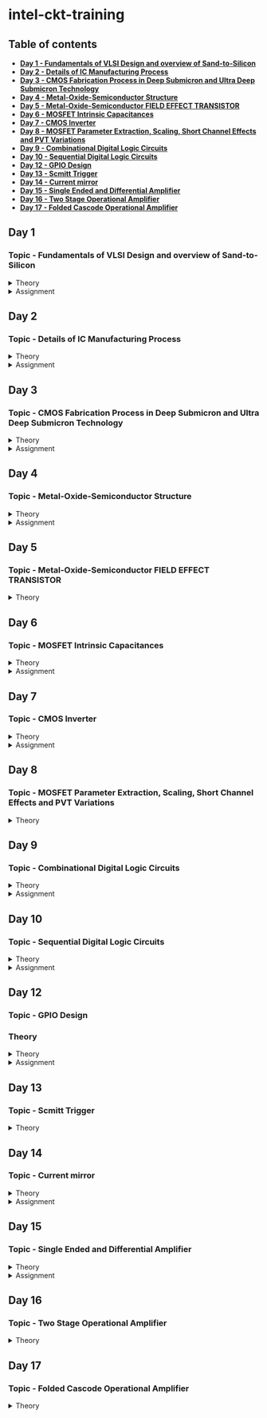 # intel-ckt-training

## Table of contents
+ **[Day 1 - Fundamentals of VLSI Design and overview of Sand-to-Silicon](https://github.com/ImranAbdHakim/intel-ckt-training#day-1)**
+ **[Day 2 - Details of IC Manufacturing Process](https://github.com/ImranAbdHakim/intel-ckt-training#day-2)**
+ **[Day 3 - CMOS Fabrication Process in Deep Submicron and Ultra Deep Submicron Technology](https://github.com/ImranAbdHakim/intel-ckt-training#day-3)**
+ **[Day 4 - Metal-Oxide-Semiconductor Structure](https://github.com/ImranAbdHakim/intel-ckt-training#day-4)**
+ **[Day 5 - Metal-Oxide-Semiconductor FIELD EFFECT TRANSISTOR](https://github.com/ImranAbdHakim/intel-ckt-training#day-5)**
+ **[Day 6 - MOSFET Intrinsic Capacitances](https://github.com/ImranAbdHakim/intel-ckt-training#day-6)**
+ **[Day 7 - CMOS Inverter](https://github.com/ImranAbdHakim/intel-ckt-training#day-7)**
+ **[Day 8 - MOSFET Parameter Extraction, Scaling, Short Channel Effects and PVT Variations](https://github.com/ImranAbdHakim/intel-ckt-training#day-8)**
+ **[Day 9 - Combinational Digital Logic Circuits](https://github.com/ImranAbdHakim/intel-ckt-training#day-9)**
+ **[Day 10 - Sequential Digital Logic Circuits](https://github.com/ImranAbdHakim/intel-ckt-training#day-10)**
+ **[Day 12 - GPIO Design](https://github.com/ImranAbdHakim/intel-ckt-training#day-12)**
+ **[Day 13 - Scmitt Trigger](https://github.com/ImranAbdHakim/intel-ckt-training#day-13)**
+ **[Day 14 - Current mirror](https://github.com/ImranAbdHakim/intel-ckt-training#day-14)**
+ **[Day 15 - Single Ended and Differential Amplifier](https://github.com/ImranAbdHakim/intel-ckt-training#day-15)**
+ **[Day 16 - Two Stage Operational Amplifier](https://github.com/ImranAbdHakim/intel-ckt-training#day-16)**
+ **[Day 17 - Folded Cascode Operational Amplifier](https://github.com/ImranAbdHakim/intel-ckt-training#day-17)**


## Day 1
### Topic - Fundamentals of VLSI Design and overview of Sand-to-Silicon
<Details>
 <summary>Theory</summary>
 
### Theory 
**Overview of VLSI Design**
* **Packaged Chip**  
  -Packaging of silicon die with plastic case to protect the die
  * Examples types of packaging:
    * System in a package (SIP)
    * Dual in-line package (DIP)
    * Quad-flat no-leads (QFN)
    * Ball grid array (BGA)
  
  * **Die** 
    * Size is generally 1mmx1mm or 1mmx2mm
    * Made from a wafer which every single wafer consists of many die
    * **Inside the die:**  
  ![image](https://user-images.githubusercontent.com/121994033/210920544-118c0d99-ec97-4fcf-a49a-5fb883793df9.png)
      * Digital  
        Consists of Gates, Muxes, Decoders, Counters, Resistors, FSMs etc which all are made by standard cells using semi custom VLSI design flow.
      * Analog and RF
        * Consists of Clock: VCO and PLL; Voltage Ref. and Reg.: Bandgap reference, LDO, DC-DC converter; Data: PRBS generator; Amplifiers and Filters;  
          Interfaces: ADC and DAC  
        * All are made using custom VLSI flow  
      * Memory and Memory Controller  
        Consists of Static Random Access Memory (SRAM) and SRAM controller
  
  **VLSI Design Methodology**
    * **FPGA Based Design**
      * Faster prototyping and cost-effective
      * A typical FPGA chip consists,
        * Input/output buffers
        * Array of configurable logic blocks (CLBs)
        * Programmable interconnect structures
      * The programming of interconnects is accomplished by programming of RAM
      * Signal routing between the CLBs and the I/O blocks made by configurable switching matrice
    * **ASIC Design**
      * **Standard cell based design**
        * most prevalent full-custom design styles and requires development of a full-custom mask set.
        * commonly used logic cells are developed, characterized, and stored in a standard-cell library.
        * constant height for all cells in a same technology
        * can have several version for different fan-out driving capability

      * **Full custom design**
        * done without any library by designers
        * layouts, orientation, placement of transistor done by designers
        * developement cost is high
        * all analog and RF designs are full custom design
  
  **VLSI Design Quality**  
    * **Testability**  
      Design of testable chip  
    * **Yield and Manufacturability**  
      Yield: No. of tested of chips/Total no. of Chips    
      Functional Yield: Checks at lower speed  
      Parametric Yield: Checks at required speed
    * **Reliability**  
      ESD, EOS, Electromigration, Oxide breakdown, Power and ground bouncing, On-chip noise and cross-talk.
    * **Technology Upgradability**  
      Design style must be flexible to technology update so that the design can be use back with minimal cost. 
      Use advanced CAD tools to automatically generate physical layout.
  
  **Package Technology**
    -Chip designers should work closely with package designers to consider various packaging constraints, parasitic, length of bonding wire, no. of bonding pads.  
    * **Classification of Package**  
    * Pin-through-hole (PTH): holes drilled in PCB, not cost effective but soldering process in not inexpensive.
    * Surface Mount Technology (SMT): Directly soldered on the PCB, cost and space effective but expensive equipment's are needed for soldering
    * Plastic: Dominant for many years but it has the disadvantage of being permeable to environmental moisture.
    * Ceramic: Power consumption, performance and environmental requirements
![image](https://user-images.githubusercontent.com/121994033/210987021-f788bed8-7a79-4284-8db6-d7b5e91ada3b.png)

  **CAD Tools**  
  -Execute majority of the computation intensive parts of the design  
  Can be categorized into:
  * High-level synthesis
  * Logic synthesis
  * Circuit optimization
  * Layout
  * Placement and routing
  * Simulation
  * Design rules and checking
  </details>
  
 <Details>
 <summary>Assignment</summary>
 
 ### Assignment
 **RC Assignment**  
 ![image](https://user-images.githubusercontent.com/121994033/212216232-df6c4662-7c1c-49a0-ae07-ba81509ce382.png)
  </details>

## Day 2
### Topic - Details of IC Manufacturing Process
<details>
 <summary>Theory</summary>
 
### Theory 
**Analog IC Design Process**
![image](https://user-images.githubusercontent.com/121994033/211587318-48f31c1d-7a70-48c1-90a8-fa2c5472582c.png)

| Electrical Design | Physical Design | Test Design |  
| --- | --- | --- |
| process of going from the specification to a circuit solution | process of representing the electrical design in a layout consisting of many distinct geometrical rectangle at various levels | process of coordinating, planning and implementing the measurement of the analog integrated circuit performance |
| The electrical design requires active and passive device electrical models for creating the design, verifying the design and determining the robustness of the design | The physical design needs entering various geometries, follow DRC, LVS check and parasitic extraction | Types of test: Functional, Parametric, Static, Dynamic |

**Analog IC Design Process and its Relation with CAD and PDK**  
![image](https://user-images.githubusercontent.com/121994033/211595323-499f4d77-b1eb-47f9-8039-50dc1a877483.png)

**Role of Circuit Designer**  
 * Circuit Designer determine the implementation of the circuit which impact performance, power and cost
 * Design a practical circuit based on the device limits, technology constraints and physical implementations
 * Circuit designer should have very good understanding of layout design, so that in less iterations the design can be fridged.
 *  A good circuit designer should always discussed with the layout designer for better and efficient circuit design.
 
**CMOS Technology**  
 Why CMOS Technology?   
| Comparison Feature | BJT | MOSFET |  
| --- | --- | --- |
| Cut-off Frequency  | High | Less |
| Noise (at same thermal noise) | Less 1/f | More 1/f |
| DC Range of Operation | 9 decades of exponential current versus VBE | 2-3 decades of square law behaviour |
| Transconductance (Same Current) | Larger by 10X | Smaller by 10X |
| Small Signal Output Resistance | Slightly larger | Smaller for short channel |
| Switch Implementation | Poor | Good |
| Performance/Power Ratio | High | Low |
| Technology Improvement | Slower | Faster |
* Comparison made from digital viewpoint will side with CMOS. Since large volume mixed-mode technology will be driven by digital demands, CMOS is an obvious choice.  

**Categorization of the CMOS Technology**  
 * Submicron Technology: Lmin ≥ 0.35 µm
 * Deep Submicron Technology (DSM): 0.1 µm ≤ Lmin ≤ 0.35 µm
 * Ultra-Deep Submicron Technology (UDSM): Lmin ≤ 0.1 µm
 * BiCMOS Technology: Lmin = 0.5 µm
 
 **CMOS Fabrication Process**  
 Process Steps:
 <Details>
 <summary>1. Wafer formation (sand-to-silicon)</summary>  
 
  * The basic raw material used in CMOS fabs is a wafer or disk of silicon, roughly 75 mm to 300 mm (12 inch) in diameter and less than 1 mm thick.  
  * Wafers are cut from boules, cylindrical ingots of singlecrystal silicon, that have been pulled from a crucible of pure molten silicon.  
  * Controlled amounts of impurities are added to the melt to provide the crystal with the required electrical properties.  
  * A seed crystal is dipped into the melt to initiate crystal growth.  
  * The seed is gradually withdrawn vertically from the melt while simultaneously being rotated.  
  * The molten silicon attaches itself to the seed and recrystallizes as it is withdrawn.  
  * The seed withdrawal and rotation rates determine the diameter of the ingot.  
  * Growth rates vary from 30 to 180 mm/hour.
  </details>
  
  <Details>
  <summary>2. Photolithography</summary> 
  
  * The patterning is achieved by a process called photolithography.  
  * The primary method for defining areas of interest (i.e., where we want material to be present or absent) on a wafer is by the use of photoresists.
  * The wafer is coated with the photoresist and subjected to selective illumination through the photomask.
  * A photomask is constructed with chromium (chrome) covered quartz glass. A UV light source is used to expose the photoresist.
  * A developer solvent is then used to dissolve the soluble unexposed photoresist, leaving islands of insoluble exposed photoresist.
   </details>

  <Details>
  <summary>3. Well and Channel Formation</summary>
  
  * N-well process: In a n-well process, the pMOS transistors are built in a n-well and the nMOS transistor is placed in the p-type substrate.
  * P-well process: In a p-well process, the nMOS transistors are built in a p-well and the pMOS transistor is placed in the n-type substrate. p-well processes were used to optimize the pMOS transistor performance.
  * Twin-well process: Twin-well processes accompanied the emergence of n-well processes. A twinwell process allows the optimization of each transistor type.
  * Triple-well process: The triple-well process has emerged to provide good isolation between analog and digital blocks in mixed-signal chips; it is also used to isolate high-density dynamic memory from logic.
  
  ![image](https://user-images.githubusercontent.com/121994033/211602633-20172bec-59b8-4a15-a366-4ad4c3a8796e.png)

  </details>
 
  <Details>
  <summary>4. Silicon Dioxide (Sio2) Deposition</summary>
  
  * Oxidation of silicon is achieved by heating silicon wafers in an oxidizing atmosphere. The following are some common approaches:
  * Wet Oxidation: when the oxidizing atmosphere contains water vapor.  
   • The temperature is usually between 900 °C and 1000 °C.  
   • Wet oxidation is a rapid process.  
  * Dry Oxidation: when the oxidizing atmosphere is pure oxygen  
   • Temperatures are in the region of 1200 °C to achieve an acceptable growth rate.  
   • Dry oxidation forms a better quality oxide than wet oxidation.  
   • It is used to form thin, highly controlled gate oxides, while wet oxidation may be used to form thick field oxides.
   * Atomic Layer Deposition (ALD): when a thin chemical layer (material A) is attached to a surface and then a chemical (material B) is introduced to produce a thin layer of the required layer (i.e., SiO2––this can also be used for other various dielectrics and metals).
  </details>
 
  <Details>
  <summary>5. Isolation</summary>

  * Individual devices in a CMOS process need to be isolated from one another so that they do not have unexpected interactions.
  * The transistor gate consists of a thin gate oxide layer.
  * The thick oxide used to be formed by a process called Local Oxidation of Silicon (LOCOS).
  * A problem with LOCOS-based processes is the transition between thick andthin oxide, which extended some distance laterally to form a so-called bird’s beak.
  * Starting around the 0.35 µm node, shallow trench isolation (STI) was introduced to avoid the problems with LOCOS.
  * STI forms insulating trenches of SiO2 surrounding the transistors (everywhere except the active area).
  </details>
 
  <Details>
  <summary>6. Gate Oxide Creation</summary>
  
 * The next step in the process is to form the gate oxide for the transistors. As mentioned, this is most commonly in the form of silicon dioxide (SiO2).The transistor gate consists of a thin gate oxide layer
  </details>
 
  <Details>
  <summary>7. Gate and Source/Drain Formations</summary>
  
  * Grow gate oxide wherever transistors are required (area = source + drain + gate)––elsewhere there will be thick oxide or trench isolation.
  * Deposit polysilicon on chip
  * Pattern polysilicon (both gates and interconnect)
  * Etch exposed gate oxide—i.e., the area of gate oxide where transistors are required that was not covered by polysilicon; at this stage, the chip has windows down to the well or substrate wherever a source/drain diffusion is required
  * Implant pMOS and nMOS source/drain regions
  </details>

 <Details>
 <summary>8. Contacts and Metallization</summary>
 
 * Contact cuts are made to source, drain, and gate according to the contact mask. These are holes etched in the dielectric after the source/drain formation.
 * Older processes commonly use aluminum (Al) for wires, although newer ones offer copper (Cu) for lower resistance.
 * Tungsten (W) can be used as a plug to fill the contact holes (to alleviate problems of aluminum not conforming to small contacts)
 </details>
 
 <Details>
 <summary>9. Passivation</summary>
 
 * The final processing step is to add a protective glass layer called passivation or over glass that prevents the ingress of contaminants.
 * Openings in the passivation layer, called overglass cuts, allow connection to I/O pads and test probe points if needed.
  </details>
  
 <Details>
 <summary>10. Metrology</summary>
 
 * Metrology is the science of measuring. Everything that is built in a semiconductor process has to be measured to give feedback to the manufacturing process.
 </details>

 <Details>
 <summary>CMOS Fabrication Process Step</summary>
 
![image](https://user-images.githubusercontent.com/121994033/211606638-09442548-1d50-46a1-b6dc-a2dc37640412.png) 

![image](https://user-images.githubusercontent.com/121994033/211606685-6ce9beb5-fc60-4975-a36b-adfc8605e3c4.png)  
Oxidation

![image](https://user-images.githubusercontent.com/121994033/211606709-9b708948-5f18-4aec-b53e-f5b0a987c124.png)  
Photoresist

![image](https://user-images.githubusercontent.com/121994033/211606728-9685a6f3-dca2-4de5-9870-7bd12cecdb04.png)  
Masking

![image](https://user-images.githubusercontent.com/121994033/211606765-dcc83290-7a1e-4586-a2fd-a69fce1a0db6.png)  
Photoresist removal

![image](https://user-images.githubusercontent.com/121994033/211606789-158fe8dd-511b-4fd8-bff4-4bc60fe20be1.png)  
Etching

![image](https://user-images.githubusercontent.com/121994033/211606836-7e382d75-9eaf-4ccb-b09e-5ce1b6f118fe.png)  
Ion Implantation

![image](https://user-images.githubusercontent.com/121994033/211606857-dba95dca-d9bf-4ac7-ac33-9a2b2b7d2a20.png)  
N-well formation

![image](https://user-images.githubusercontent.com/121994033/211606885-772a0042-8e7c-42a3-ad1d-071cee70a168.png)  

![image](https://user-images.githubusercontent.com/121994033/211606913-8b00becf-d1bc-4170-bd52-f0ade7aabe45.png)
Deposition of polysilicon

![image](https://user-images.githubusercontent.com/121994033/211606937-0f215741-6c3d-4c33-921d-e38374ad797f.png)  
N and P diffusion

![image](https://user-images.githubusercontent.com/121994033/211606963-91355afd-0c84-4ea3-8d6f-a954133c517f.png)  
Metallization

![image](https://user-images.githubusercontent.com/121994033/211606982-57936abe-4897-4216-b96f-ffd1a1982042.png)

 </details>
</details>

 <Details>
 <summary>Assignment</summary>
 
 1. 
 ![image](https://user-images.githubusercontent.com/121994033/211699505-091d8fd1-a522-4796-919f-fae2979e742b.png)  
 
 2.  
 ![image](https://user-images.githubusercontent.com/121994033/211699558-c9130263-01b1-4fca-bf34-0a64e1cc90aa.png)

 3.
 ![image](https://user-images.githubusercontent.com/121994033/211699704-a978982e-103c-4722-b065-37a2e9571ebf.png)

 4.  
 ![image](https://user-images.githubusercontent.com/121994033/211699797-a76b0057-97a5-418d-a351-1a90c14b52bf.png)

 5.  
 ![image](https://user-images.githubusercontent.com/121994033/211699816-49bc44d3-4181-4cce-891c-b70e2a743fb5.png) 
 
 6. 
 ![image](https://user-images.githubusercontent.com/121994033/211700480-8dd103af-0c9c-4e77-838f-85688fc2224e.png)

 7. 
 ![image](https://user-images.githubusercontent.com/121994033/211720250-fd536be4-5dfa-4d2f-bf37-ffb2fd4b5e32.png)

 8. 
 ![image](https://user-images.githubusercontent.com/121994033/211720305-a83f93ce-e799-486d-97ca-9d8278397028.png)
</details>
 
## Day 3
### Topic - CMOS Fabrication Process in Deep Submicron and Ultra Deep Submicron Technology
<details>
 <summary>Theory</summary>
 
### Theory ###
 
 **Disadvatage of Submicron CMOS**  
 Isolation of the transsistor using reverse bias pn junction is limiting the transistor size and becomes impractical
 
 **Local Oxidation of Silicon (LOCOS) Isolation Process**  
   * Local Oxidation of Silicon is the traditional isolation technique used in submicron processes.
        1. A very thin layer silicon dioxide is grown on the wafer, called as pad oxide. Then a layer of silicon nitride is deposited which is used as an oxide barrier
        2. Then photolithography is done to pattern and etch the nitride and pad oxide where the thick oxide will be grown  
        3. Then by thermal oxidation process thick oxide is grown in the exposed area.  
        4. The last step is the removal of the silicon nitride layer.  
        ![image](https://user-images.githubusercontent.com/121994033/212123709-d188c4cd-5246-47e2-98ab-ef9bac0d60a5.png)   
    * The limitation of this technique is the bird’s beak effect and the surface area which is lost to this encroachment
    * The advantages of LOCOS fabrication process is simple process flow and high oxide quality because the whole LOCOS structure is thermally grown
        
 **Sallow Trench Isolation (STI) Technology**
 * Shallow trench isolation (STI) allows closer spacing of transistors by eliminating the depletion region at the surface and Bird’s beak effect due to LOCOS process.
 * Sallow Trench Isolation (STI) isolation process is the preferred isolation process for deep-submicron process because it completely avoids Bird’s beak shape characteristics.
        a. Cover the wafer with pad oxide and silicon nitride.
        b. First etch nitride and pad oxide. Next, an anisotropic etch is made in the silicon to a depth of 0.4 to 0.5 microns.
        c. Grow a thin thermal oxide layer on the trench walls
        d. A CVD dielectric film is used to fill the trench
        e. A chemical mechanical polishing (CMP) step is used to polish back the dielectric layer until the nitride is reached. The nitride acts like a CMP stop layer.
        f. Densify the dielectric material at 900°C and strip the nitride and pad oxide.
        ![image](https://user-images.githubusercontent.com/121994033/212125269-d0d9beb3-d8e9-4408-9cd4-bd2e915f50c6.png)

  * STI is more suitable for the increased density in a small area because it allows forming smaller isolation regions.
  * The disadvantage is larger number of process steps.
        
 **Deep Submicron (DSM) CMOS Technology other uses**
   In addition to the NMOS and PMOS transistor, the DSM technology provides;
   * A deep n-well that can be utilized to reduce substrate noise coupling.
   * A MOS Varactor that can be used to make voltage controlled oscillators (VCOs).
   * Different kind of resistors like:
    * Diffused and/or implanted resistors
    * Well resistors
    * Poly resistors
    * Metal Resistors  
        ![image](https://user-images.githubusercontent.com/121994033/212126223-de0b33a7-7c1c-4642-8554-01fe64f1a5c4.png)  
   * At least 6 levels of metal that can form many useful structures such as inductors, capacitors, and transmission lines.
        
   **Different Types of Capacitor in DSM CMOS Technology**  
        ![image](https://user-images.githubusercontent.com/121994033/212126490-6b055532-4a1e-49bd-b54f-7e421a1dc2fa.png)
        ![image](https://user-images.githubusercontent.com/121994033/212126623-e9b3f8fa-160e-4c1f-92bf-427f75e8e059.png)
        
   **Typical Deep Submicron (DSM) CMOS Fabrication Process**  
     Major Fabrication Steps for a DSM CMOS Process  
      1) p and n wells  
      2) Shallow trench isolation  
      3) Threshold shift and anti-punch through implants  
      4) Thin oxide and gate polysilicon  
      5) Lightly doped drains and sources  
      6) Sidewall spacer  
      7) Heavily doped drains and sources  
      8) Siliciding (Salicide and Polycide)  
      9) Bottom metal, tungsten plugs, and oxide  
      10) Higher level metals, tungsten plugs/vias, and oxide  
      11) Top level metal, vias and protective oxide   

**Summary of Deep Submicron (DSM) CMOS Fabrication Process**    
   * DSM technology typically has a minimum channel length between 0.35μm and 0.1μm  
   * DSM technology addresses the problem of excessive depletion region widths in junction isolation techniques by using shallow trench isolation  
   * DSM technology may have from 4 to 8 levels of metal  
   * Lightly doped drains and sources are a key aspect of DSM technology  
        
**Ultra Deep Submicron (UDSM) CMOS Technology**
 * Minimum length is less than 0.1 microns
 * Minimum feature size less than 100 nanometers
 * 22 nm drawn length
 * 5 nm lateral diffusion (12 nm gate length)
 * 1 nm transistor gate oxide
 * 8 layers of copper interconnect
 * Specialized processing is used to increase drive capability and maintain low off currents
        
**Advantage of UDSM CMOS Technology**
 * Digital Viewpoint:
   * Improved Ion/Ioff
   * Reduced gate capacitance
   * Higher drive current capability
   * Reduced interconnect density
   * Reduction of active power
        
 * Analog Viewpoint:
   * More levels of metal
   * Higher cutoff frequency
   * Higher capacitance density
   * Reduced junction capacitance per transconductance
   * More speed
        
**Disadvantage of UDSM CMOS Technology**
 * Analog Viewpoint:
   * Reduction in power supply resulting in reduced headroom
   * Gate leakage currents
   * Reduced small signal intrinsic gain
   * Increased nonlinearity
   * Increased noise and poorer matching
</details>

 <details>
 <summary>Assignment</summary>
  
## Assignment ##
 
 <Details>
 <summary>1. List the five basic MOS fabrication processing steps and give the purpose or function of each step.</summary>
  
**Oxidation**  
Oxidation is the process by which a layer of silicon dioxide (SiO2) is formed on the surface of the silicon wafer. The oxide grows both into as well as on the silicon surface. This oxide is used to provide insulating and passivation layers.  
**Diffusion**  
Diffusion in semiconductor material is the movement of impurity atoms at the surface of the material into the bulk of the material at temperatures in the range of 800–1400°C. The main aim of the Diffusion Process in IC Fabrication is to change the Conductivity of silicon substrate over a depth.  
**Ion implantation**  
Ion implantation is the process by which ions of a particular dopant (impurity) are accelerated by an electric field to a high velocity and physically lodge within the semiconductor material. Ion implantation doping method used in semiconductors that introduces impurities into a semiconductor wafer, enabling conductivity.  
**Deposition**   
Deposition is layering of additional material on the wafer surface. These layers may be applied at various stages during the manufacturing process in order to form a mask, to act as a new layer for further junction formation, or to form an insulating layer between two or more conductive layers.  
**Etching**  
Etching removes layers of SiO2, metals, and polysilicon, according to the desired patterns delineated by the resist. The two major methods of etching are wet chemical etching or dry chemical etching.  
</details>
 <details>
 <summary>2. What is the difference between positive and negative photoresist and how is photoresist used?</summary>
  
Positive photoresists undergo weakening when exposed to irradiation, whereas negative photoresists are strengthened. Positive photoresist is used to create a mask where patterns exist (where the photomask is opaque to UV light). Negative photoresist creates a mask where patterns do not exist (where the photomask is transparent to UV light).  
</details>
 
 <details>
 <summary>3. Sketch the approximate cross sectional view of a NMOS transistor in a p-substrate. Identify each region and identify the connections at the top surface of the integrated circuit for the source, drain, gate and bulk/substrate.</summary> 
  
 ![image](https://user-images.githubusercontent.com/121994033/212135520-fc9a087e-02ef-4531-8845-317a9ad498ff.png)
</details>
 
 <details>
 <summary>4. Consider a mask that is opaque everywhere except for a transparent circle in the center. Metal is deposited on a substrate followed by an application of negative photoresist which is patterned with the mask described. After exposure, developing, and subsequent etching, what will remain?</summary> 
  
The remain is a circle in the center
 </details>
 <details>
  <summary>5. What is the difference between submicron, deep submicron and ultra-deep submicron process?</summary>

Submicron technology typically has a channel length below 1000nm.   
DSM technology typically has a minimum channel length between 350nm to 130nm.  
UDSM technology typically has a channel length below 100nm.  
 </details>
   
 <details>
  <summary>6. What are the advantages of ultra-deep submicron process over deep submicron process.</summary>

* Improved Ion/Ioff
* Reduced gate capacitance
* Higher drive current capability
* Reduced junction capacitance per transconductance
* Higher cutoff frequency
* More speed
   </details>
   
 <details>
 <summary>7. What is the difference between LOCOS and STI process?</summary>

The STI process starts in the same way as the LOCOS process. A shallow trench is etched into the silicon substrate in STI. After underetching of the oxide pad, also a thermal oxide in the trench is grown, the so-called liner oxide. But unlike with LOCOS, the thermal oxidation process is stopped after the formation of a thin oxide layer, and the rest of the trench is filled with a deposited oxide
 </details>
 
 <details>
 <summary>8. Why for body connection a heavily doped n+ or p+ is used?</summary>
  
A heavily doped N+ or P+ diffusion is made for the metallic contact. This creates a conductive junction between the metal and the semiconductor, thus giving a good electrical contact to the bulk.
 </details>
 
 <details>
 <summary>9. What is use of silicide and poolside?</summary>

They function as interconnect between N+ or P+ diffusion to the metal later
 </details>
 
 <details>
 <summary>10. Which process steps used for control threshold voltage and punch-through effect?</summary>
  
Oxidation and Diffusion
 </details>
 
 <details>
 <summary>11. Draw a top view, front view and 3D view of a CMOS inverter and annotate the length and width of both PMOS and NMOS transistor.</summary>
  
 ![image](https://user-images.githubusercontent.com/121994033/212135567-a7b86633-5a3c-4c27-9406-7d7d03067813.png)
 </details>
 
 <details>
 <summary>12. Why sidewall spacer are used in DSM technology?</summary>

To insulate the drain and source metal contacts from the gate of the transistor.
  </details>
 
 <details>
 <summary>13. What are the advantages of Deep N-well technology over n-well technology?</summary>

The deep N well has the effect of decreasing the noise coupling through it to the substrate and giving the advantage of fully isolated NMOS devices while in n-well, capacitive coupling of noise from the well to the substrate means more noise reaches the supply.
 </details>
 
<details>
 <summary>14. What is passivation layer?</summary>

Passivation layers is a layer normally used protect the active semiconductor surface from the surrounding environment.
 </details>
 
 <details> 
 <summary>15. What is Bird’s beak in LOCOS process and what is the impact on the transistor performance?</summary>
 
A bird's beak effect is commonplace in LOCOS. As the oxide grows, the nitride mask, which is meant to block the oxide from growing everywhere, is slightly bent due to stress caused by the oxide pushing the nitride as it grows. The encroachment of field oxide in the active region reduces the area available to form a transistor and therefore it limits device scaling and device density in VLSI cuts which will limit the device performance.
 </details> 
</details>

## Day 4
### Topic - Metal-Oxide-Semiconductor Structure
<details>
 <summary>Theory</summary>
 
### Theory ###

 **Metal-Oxide-Semiconductor (MOS) Device Structure**  
 MOS structure - capacitance will change with voltage
 MOM structure - capacitance is constant
 ![image](https://user-images.githubusercontent.com/121994033/212618575-c310661a-8f0f-4429-b417-feffea0be902.png)
 ![image](https://user-images.githubusercontent.com/121994033/212618640-d0dd85a2-9bf4-42ba-b0af-9fb5ade12cc6.png)
Fabrication:  
* Oxidation: process to create SiO2 on top of Silicon.
* Metallization: process to deposit poly-silicon on top of SiO2
Device Structure:  
* Gate and substrate are different material so there is a contact potential between them. This expressed as metal to semiconductor work function (ϕms)
* Interface: between SiO2 and Silicon

 **Ideal MOS Junction or Capacitor**  
 * No charge in the device if V= 0
 * Substrate is uniformly doped
 
   * Metal-to-semiconductor work function = 0
   * Interface trapped charge = 0
   * Oxide trapped charge = 0
   * Fixed charge at the interface = 0
   * Mobile charge in the oxide = 0
   
   **Case1: Accumulation Mode of Operation**
    * Accumulation Mode (V < 0):
      * Pile of majority carrier at the interface
      * Charge at the surface directly proportional to voltage  
        ![image](https://user-images.githubusercontent.com/121994033/212622907-40b5b8f5-f0a5-40f5-bc19-bc4671a7af5c.png)
       
    **Case2: Depletion Mode of Operation**
    * Depletion Mode (0 < V < VT):
      * The semiconductor surface starts to deplete and the type of charge at the surface is –ve (due to acceptor ions) and gradually increase with the increase of voltage.  
      * The voltage at which the surface carrier concentration is exactly equal to bulk carrier concentration, is called weak inversion voltage and form this point the weak inversion started
      * Charge at the surface directly proportional to voltage
      * The voltage at which the surface concentration exactly equal to the bulk concentration, that is called threshold voltage
      * This is called inversion point and at this point depletion mode ends and strong inversion started.
      ![image](https://user-images.githubusercontent.com/121994033/212623238-88616000-a44b-42c9-b250-70356b721e67.png)  

    **Case3: Strong Inversion Mode of Operation**
    * Strong Inversion Mode (V ≥ VT):
      * At threshold voltage a channel form at the surface of the semiconductor due to inversion charges.
      * Before threshold voltage the charge comes from negatively charged ionized acceptors.
      * After threshold voltage, the more charge comes from the electrons rather than depleting the holes.
      * The extra negative charge required for the semiconductor is comes from the mobile electrons which are very close to the surface.
      ![image](https://user-images.githubusercontent.com/121994033/212623758-eb930dc1-09f9-4dd9-9511-a7bbe87abe68.png)
     
    **Summary of the MOS Operation Modes**
     Depletion Mode (V > 0):
      * Flat band voltage is 0 for ideal MOS structure
      * Flat band means flatness of conduction and valence band edges at semiconductor surface
      ![image](https://user-images.githubusercontent.com/121994033/212627683-5a411c0e-e1cb-45e1-add9-37a34a88d7ca.png)

    **Q-V Characteristics of MOS Structure**
    ![image](https://user-images.githubusercontent.com/121994033/212628086-e5391f10-b4f4-413b-aa1e-5751c654ff3f.png)

    **C-V Characteristics of MOS Structure**
    ![image](https://user-images.githubusercontent.com/121994033/212628208-1e7f8445-a13c-42d1-825c-549a7d1c323f.png)   

    **Non Ideal MOS Structure**
    Effect of fixed charge Qf
    * To cerate a zero charge on silicon a negative voltage is required to give at gate terminal.
    * By applying a negative volute at gate the surface charge at silicon will be zero.
    * Zero charge in the semiconductor corresponds to flat-band condition of a MOS junction
    ![image](https://user-images.githubusercontent.com/121994033/212628647-f9944feb-b9e2-4693-8a9a-d7d43ca5052a.png)
    ![image](https://user-images.githubusercontent.com/121994033/212628614-9537f8c8-6320-4935-8fa7-76391e8a4fcb.png)
    
    Effect of work metal-semiconductor work function difference ϕms
    * Electrons are always moves from higher energy level to lower energy level.
    * Electrons are transferred through wire. 
    * To remove the electrons from semiconductor surface we have to provide a –ve voltage to the gate.
    ![image](https://user-images.githubusercontent.com/121994033/212628929-535e5753-d822-40fe-a14d-ba16cf9c2f38.png)
    ![image](https://user-images.githubusercontent.com/121994033/212628905-7194733b-47a2-4119-8824-756b442d9adc.png)

 </details>
 
<details>
 <summary>Assignment</summary>
 
### Assignment ###


1. What are the main differences between ideal and real MOS structure? 

 - Effect of Oxide fixed charge QF and metal to semiconductor work function difference
   * There are some negative charges deposited at the surface  of the semiconductor. This negative charge at teh interface causes a band bending at the semiconductor interface without giving any voltage to the MOS structure
   * A negative voltage need to be applied at the gate terminal of the MOS structure to remove the negative charges from the surface of the semiconductor.
 
2. What are the different modes of operation in a MOS junction? 

* Accumulation
* Depletion
* Strong Inversion

3. What is the difference between weak inversion and strong inversion of a MOS junction?

	Weak inversion is when V < VT while strong inversion is when V ≥ VT
 
4. What is metal-to-semiconductor work function? 

The fermi level energy difference between metal and semiconductor

5. For a heavily n-doped poly-silicon metal and a p-substrate semiconductor, what will be the metal-to-semiconductor work function? Positive or negative?  
	
    Positive
 
6. For a heavily p-doped poly-silicon metal and a n-substrate semiconductor, what will be the metal-to-semiconductor work function? Positive or negative?  

    Negative
 
7. What is threshold voltage of a MOS junction? Express threshold voltage for a non-ideal MOS junction. 

    Threshold voltage is the voltage at which the surface concentration exactly equal to the bulk concentration 
    𝑉𝑇 = 𝑉𝑇𝑖𝑑𝑒𝑎𝑙 + 𝑉𝐹𝐵 = ϕ𝑜𝑥 + ϕ𝑠 + −𝑄𝐹/𝐶0𝑥 + φ𝑚s
 
8. If the oxide (SiO2) increases for a MOS structure, the threshold voltage will increase or decrease?   

    Threshold voltage will increase

9. Instead of a lightly doped p-substrate, if you use a heavily doped p-substrate in a MOS structure then what will be the change in threshold voltage? Will it increase or decrease?   

    The threshold voltage will increase

10. Describe, why MOS capacitance stay minimum at very high frequency and back to high value at low frequency. 
* Once the capacitance is in inversion at high frequency, mobile carriers at the interface cannot be change easily because mobile carriers are the minority carriers.
* Minority carriers are thermally generated. The majority carriers are derived from the ionized impurity, but minority carriers are obtained by thermal generation.  Therefore, it will take time to generate required number of minority carriers
* Changing the voltage very fast will not provide sufficient time for the minority carriers to be generated. Therefore, rapid change in voltage inversion majority  carrier concentration can change very quickly.


</details>

	
## Day 5
### Topic - Metal-Oxide-Semiconductor FIELD EFFECT TRANSISTOR
<details>
 <summary>Theory</summary>
 
### Theory ###

**Metal-Oxide-Semiconductor Field Effect Transistor (MOSFET)**   
   ![image](https://user-images.githubusercontent.com/121994033/213080924-ff152e2c-eb59-4bee-8ca0-487f7e4b311d.png)
	
**MOSFET Operation (N-Channel Enhancement)**  
	![image](https://user-images.githubusercontent.com/121994033/213084648-e068e88d-feea-4dda-96e4-aea6268049fc.png)

  * **Cutoff**  
    * Application: Switch    
	 	![image](https://user-images.githubusercontent.com/121994033/213081601-95c68695-c7d5-4945-b08b-7d6852604de8.png)
	
  * **Linear**  
    * Application: Switch and linear resistor    
	 	![image](https://user-images.githubusercontent.com/121994033/213082158-b8ee403e-fea3-464f-84a8-48678e22cf68.png)   
  * **Saturation**  
    * Application: Amplifier and constant current source    
	 	![image](https://user-images.githubusercontent.com/121994033/213082422-6cd9d64a-4d92-4203-9c4f-b38d532d3145.png)  

**MOSFET Operation (P-Channel Enhancement)**   
	![image](https://user-images.githubusercontent.com/121994033/213084757-28b1c008-e153-431e-bd9e-a4ee2142e96e.png)  
	![image](https://user-images.githubusercontent.com/121994033/213084875-8e6cdf15-6bf8-419a-8eb2-fb11f8d29bdc.png)   
	
ID-VGS Characteristics  
![image](https://user-images.githubusercontent.com/121994033/213100946-89a9d7ce-8d93-4f9e-a516-be4706f3ac54.png)  
* Vgs increase, ideally there is no current
* due to some weak inversion, there is some current
* after reaching Vt, Id increase drastically and increase Vds
* Changing Vds also vary the characteristics because increasing Vds will increase Id
	
ID-VGS Characteristics with Body Bias  
![image](https://user-images.githubusercontent.com/121994033/213101049-1293d7b3-838d-42ca-b272-8b7a41ed29fa.png)  
* Body should always be less than source
* If body is positive and source negative, it will be a diode and current will flow from body to source
* If there is body bias, the threshold voltage increase
* VTO- 0 body bias
	
ID-VDS Characteristics  
![image](https://user-images.githubusercontent.com/121994033/213101097-0bab6fa3-b5da-4712-857e-7de49cf03aec.png)  
* Vds<Vgs-Vt linear region
* Vds=Vgs-Vt saturation, act as constant current source ideally

	
ID-VDS Characteristics: Channel Length Modulation  
![image](https://user-images.githubusercontent.com/121994033/213101181-4762ecd0-ee9e-499b-b794-7b09a8776cd5.png)  
* Higher VDS will increase depletion region.
* channel length decrease because depletion region increase.
* Current will increase when channel length decrease 
 
	
	
 </details>

## Day 6
### Topic - MOSFET Intrinsic Capacitances

<details>
 <summary>Theory</summary>
 
### Theory ###

**MOSFET Intrinsic Capacitances**
 
**Cutoff Region**  
![image](https://user-images.githubusercontent.com/121994033/214527391-b1893799-3470-4c9f-a911-309fbb701803.png)  
* Cgso: gate-source overlap capacitance.
* Cgdo: gate-drain overlap capacitance.
* Cdb: drain-bulk reverse bias junction capacitance.
* Csb: source-bulk reverse bias junction capacitance.
* Cgb: gate-bulk oxide capacitance
* No channel relate capacitance because of no channel.
* No channel formed in cutoff	In cutoff, no channel
* depletion region formed due to bias voltage Vds
* source depletion is smaller than drain, Csb constant because the voltage does not change
* Cgso - gate to source overlap, it is constant
* Cgb - oxide capacitance, C=A/d
 
**Linear Region**
![image](https://user-images.githubusercontent.com/121994033/214527773-2912ec7f-a49a-42b9-8724-471e692354ba.png)
* Cgso: gate-source overlap capacitance.
* Cgdo: gate-drain overlap capacitance.
* Cdb: drain-bulk reverse bias junction capacitance.
* Csb: source-bulk reverse bias junction capacitance.
* Cgsch: gate-channel oxide capacitance at source side.
* Cgdch: gate-channel oxide capacitance at source side.
* Cch-b: channel-bulk capacitance
* There are additional capacitance compared to cutoff due to channel form between source and drain

**Saturation Region**  
![image](https://user-images.githubusercontent.com/121994033/214528230-01ba84ef-39e0-47d0-8c92-448ff1cd63f4.png)  
* Cgso: gate-source overlap capacitance.
* Cgdo: gate-drain overlap capacitance.
* Cdb: drain-bulk reverse bias junction capacitance.
* Csb: source-bulk reverse bias junction capacitance.
* Cgsch: gate-channel oxide capacitance at source side.
* Cch-b: channel-bulk capacitance
* Cdb change because depletion region is bigger
* There is no Cgdch due to pinch off 

</details>

 <details>
 <summary>Assignment</summary>
 
### Assignment ###
	
  + **[Assignment-MOSFET with Capacitor](https://github.com/ImranAbdHakim/intel-ckt-training/blob/main/Assignment%20Day%206%20circuit%20training.pdf)**

<details>
 <summary>NMOS characteristic</summary>

Ids-Vgs characteristics
 * Vgs = sweep 0 to 1.2
 * Vds = 1.2  
 ![image](https://user-images.githubusercontent.com/121994033/218509268-1069c15b-24fd-406e-b401-3a4e55138728.png)
 
Vt from graph  
 * Vt=~0.46V  
 ![image](https://user-images.githubusercontent.com/121994033/218632645-4a29518c-eae8-4e84-9765-ed59ba9942b9.png)  

Ids-Vgs Char. at different Vds  
 ![image](https://user-images.githubusercontent.com/121994033/218511205-e8dd7e69-0e19-4408-b121-c51c562fdf72.png)
 
Ids-Vds characteristics  
 ![image](https://user-images.githubusercontent.com/121994033/218512186-4a235021-736e-4547-a8b2-a8807b5d4e43.png)

Ids-Vds char. at different Vgs  
![image](https://user-images.githubusercontent.com/121994033/218513599-01f4ad70-7779-46d9-8bef-01bd163a46c2.png)

Ids at different corner  
 ![image](https://user-images.githubusercontent.com/121994033/219098058-e5ef4225-e010-45de-9f15-7629236ec178.png)


</details>

<details>
 <summary>PMOS characteristic</summary>

Isd-Vsg characteristics  
 ![image](https://user-images.githubusercontent.com/121994033/218510135-5d65fc36-fb33-45e5-b5a5-e4de48149267.png)
 
Isd-Vsg Char. at different Vds  
 ![image](https://user-images.githubusercontent.com/121994033/218510643-d591e6f8-1ea7-4090-a315-56968a8f6181.png)

Isd-Vsd characteristics  
 ![image](https://user-images.githubusercontent.com/121994033/218510755-e75bd645-ccd6-4b82-9224-378ff7e1ae7c.png)
 
Isd-Vsd char. at different Vgs
 ![image](https://user-images.githubusercontent.com/121994033/218510885-65604dfb-54e8-43fb-a8d6-3bfe3791c5d6.png)

Isd at different corner
 ![image](https://user-images.githubusercontent.com/121994033/219089363-934a8518-2096-4b17-8b2e-8441e32d8052.png)

Vth at different corner  
 ![image](https://user-images.githubusercontent.com/121994033/219092937-673c2063-5313-4d88-ba66-c1d385ba1c26.png)

	

</details>
</details> 
	
## Day 7
### Topic - CMOS Inverter

<details>
 <summary>Theory</summary>
 
### Theory ###

**CMOS Inverter :**    
![image](https://user-images.githubusercontent.com/121994033/214999323-8f3f8a53-3e86-45dd-afd4-75a0c52d34ca.png)  
  * 1980 CMOS come to market 
  * The CMOS Inverter is the core of all digital designs
  * Analyze with respect to: 
	* Cost: Expressed by the complexity and area
	* Integrity and robustness: Expressed by the static (steady-state) behavior. Static current 
	* Performance: Determined by the dynamic (or transient) response.
	* Energy Efficiency: Set by the energy and power consumption. 

![image](https://user-images.githubusercontent.com/121994033/214999830-c491768a-f2b8-4f9c-8f37-9a6d186aa77e.png)

  * When input is HIGH, PMOS will turn off while NMOS will be on. The PMOS act likes open circuit switch while NMOS act likes a resistor
  * When input is LOW, PMOS will turn on while NMOS will turn off. The NMOS act likes open circuit switch while PMOS act likes a resistor

![image](https://user-images.githubusercontent.com/121994033/215003525-e9f2bc9a-5fc2-44e5-9e02-e5e421ad4a8b.png)  
	
Properties CMOS Inverter from Switched Level View:
  * Rail-to-rail swing: results high noise margin
  * Logic levels are independent of device sizes (ratioless)
  * In steady state there is always exist a path with a fine resistance between the output and either VDD or Ground. This results low output impedance and less sensitive to noise.
  * Input impedance of the CMOS inverter is extremely high. Theoretically, a single inverter can drive infinite number of gates
  * No direct path exit between supply and ground. Static power almost zero.
	
**Voltage transfer characteristics**
![image](https://user-images.githubusercontent.com/121994033/215004387-9cfd025a-098d-4edd-ad23-4c08849ca9f5.png)

![image](https://user-images.githubusercontent.com/121994033/215004511-bd351141-7a2b-4ad3-b815-c9cd701a3494.png)

**Noise Margin**  
![image](https://user-images.githubusercontent.com/121994033/215004541-ebecb626-1131-434a-ac77-08f8b8c799f1.png)
* How much noise the inverter can tolerate
* delta V - noise
if input 0 + noise - output is 1 : that noise is tolerable
* slope is steep, less transition region, more noise margin

**Dynamic Behavior**  
  * High performance CMOS circuit should have less propagation delay, less rise time and less fall time.
  * Propagation delay of the CMOS inverter is determined by the time it takes to charge and discharge the load capacitance CL through the PMOS and NMOS transistors   	  respectively.
  * If CL increases;
    * Propagation delay (PD) increases
    * Output rise time (Trise) increases
    * Output fall time (Tfall) increases
  * The above observation suggests that getting CL as small as possible is crucial to the realization to the high performance CMOS Circuits
  * Need to understand the major components of the load capacitance.  
![image](https://user-images.githubusercontent.com/121994033/215006101-6195294c-b735-4b74-be2c-185c3ea213b0.png)

  Intrinsic Capacitance
  * Cdbp, Cdbn : drain-bulk capacitance  
  * Cgdp, Cgdn: gate-drain overlap capacitance.  
  Wiring Capacitance  
  * Cw: Interconnect wiring capacitance  
  Fanout Capasitance  
  * Cgsp, Cgsn: source-bulk reverse bias junction capacitance.  

  * Cload = Cint + Cwiring + Cfanout
	
![image](https://user-images.githubusercontent.com/121994033/215006361-b217aef6-902a-448d-9d10-07fe0b2a3024.png)  
![image](https://user-images.githubusercontent.com/121994033/215006344-2d427c27-9a1e-435f-9aab-a9727628054d.png)

Rise Time :
  The time required for the output voltage to rise from 10% to 90% of the supply voltage.  
![image](https://user-images.githubusercontent.com/121994033/215007625-0204c3ce-bd23-4fab-b0b6-8a99db6bbf5e.png)

Fall Time :
  The time required the output voltage to fall from 90% to 10% of the supply voltage.  
![image](https://user-images.githubusercontent.com/121994033/215007705-fc28b988-1049-4ac8-bca4-1f95251e9b7c.png)

**Propagation Delay**
  * Input to output delay during the signal transition (at 50%)
  * Tplh: Propagation delay at low to high transition at output.
  * Tphl: Propagation delay at high to low transition at output.  
![image](https://user-images.githubusercontent.com/121994033/215007959-6556b541-485c-4d5e-9df5-957ba501dc2b.png)  
![image](https://user-images.githubusercontent.com/121994033/215007981-ce04ef36-1373-4319-8ccc-b7dce8276334.png)

Calculation: 
  * One way to compute propagation delay of the inverter is to integrate the capacitor charge (discharge) current.
  * 𝑡_𝑝=∫1_𝑉1^𝑉2▒〖(𝐶_𝐿 (𝑉))/(𝐼(𝑉)) 𝑑𝑉〗
    Where 𝑖=𝐶ℎ𝑎𝑟𝑔𝑒 (𝑑𝑖𝑠𝑐ℎ𝑎𝑟𝑔𝑒)  𝑐𝑢𝑟𝑟𝑒𝑛𝑡 
	𝑉=𝑉𝑜𝑙𝑡𝑎𝑔𝑒 𝑜𝑣𝑒𝑟 𝑡ℎ𝑒 𝑐𝑎𝑝𝑎𝑐𝑖𝑡𝑜𝑟
	𝑉1=𝐼𝑛𝑖𝑡𝑖𝑎𝑙 𝑣𝑜𝑙𝑡𝑎𝑔𝑒
	𝑉2=𝐹𝑖𝑛𝑎𝑙 𝑣𝑜𝑙𝑡𝑎𝑔𝑒
  * Exact computation of above equation is difficult, as both 𝐶_𝐿 (𝑉) and 𝑖(𝑉) are non-linear functions of V.
  * Deriving the propagation delay of the resulting circuit is now straight forward and is nothing more than the analysis of a first-order linear RC network
![image](https://user-images.githubusercontent.com/121994033/215008111-25937fca-6012-422f-887b-71dfbadc1d5c.png)

Propagation Delay (Tp) of a gate can be minimized in following ways 
1. Reduce C_L
  * Internal diffusion capacitance
  * Interconnect capacitance
  * Fanout capacitance
2. Increase the  W/L   ratio of transistors
  * This is most powerful and effective performance optimization tool in the hands of the designer.
  * Be careful,  W/L  ratio proportional to C_L: once intrinsic capacitance starts dominating  C_L increasing gate size does not longer help in reducing the delay.
    * Increase area (self loading)
    * Increase the fanout factor of the driving gate
3. Increase VDD
  * Delay of a gate can be modulated by modifying the supply voltage

![image](https://user-images.githubusercontent.com/121994033/215008303-662229a3-cb78-4639-a72b-dcad00263808.png)

![image](https://user-images.githubusercontent.com/121994033/215009572-e7714d2d-a08e-411f-8cea-d1b4fa678b86.png)  
![image](https://user-images.githubusercontent.com/121994033/215009583-3b73b774-8f5e-4df9-9ea8-9d8026d83b57.png)  
![image](https://user-images.githubusercontent.com/121994033/215009592-34ae9066-1d6c-4692-8643-3e6c6153ac78.png)  
![image](https://user-images.githubusercontent.com/121994033/215009631-468b5f0f-2c98-4af0-a0e4-d34140a37fee.png)  
 
![image](https://user-images.githubusercontent.com/121994033/215009649-222b4302-fcdb-4081-be8a-8fb7507edf40.png)

**Static Power Consumption**

  * The static or steady state power dissipation of a circuit is expressed as;
  * 𝑃_(𝑠𝑡𝑎𝑡.)=𝐼_(𝑠𝑡𝑎𝑡.) 𝑉_𝐷𝐷
  * Ideally, 𝐼_(𝑠𝑡𝑎𝑡.)=0 as the PMOS and NMOS devices are never on simultaneously in steady state operation.
  * But a leakage current flowing through the reverse biased diode junctions of the transistor, located between source and drain and the substrate.
  * In general the leakage currents are very small and can be ignored. However the junction currents are caused by thermally generated carriers.
  * Sub-threshold Current: Drain-to-source current even when Vgs is smaller than the threshold voltage,  
![image](https://user-images.githubusercontent.com/121994033/215009803-494e07cb-5fec-496c-a8b9-5e0577fc9bcf.png)  
	
**Power Dissipation Summary**

The total power of the CMOS inverter is expressed as the sum of the its three components:
𝑃_𝑇𝑜𝑡𝑎𝑙=𝑃_𝑑𝑦𝑛+𝑃_𝑑𝑝+𝑃_(𝑠𝑡𝑎𝑡.)
𝑃_𝑑𝑦𝑛= Dominant
𝑃_𝑑𝑝= Can be kept within bounds under the designers control
𝑃_(𝑠𝑡𝑎𝑡.)= Ignorable but significant in sub-micron and deep sub-micron technologies.  
![image](https://user-images.githubusercontent.com/121994033/215009932-8f9784f9-dc1d-41f4-ab86-447beb596e4e.png)  

</details> 

 <details>
 <summary>Assignment</summary>
 
### Assignment ###
	
  + **[Assignment-CMOS Characterization](https://github.com/ImranAbdHakim/intel-ckt-training/blob/main/assignment%20day%207.pdf)**
 </details>

## Day 8
### Topic - MOSFET Parameter Extraction, Scaling, Short Channel Effects and PVT Variations

<details>
 <summary>Theory</summary>
 
### Theory ###
MOSFET Parameter Extraction 

![image](https://user-images.githubusercontent.com/121994033/217016056-f55036f0-1ffa-492d-82a7-c0baa1bda833.png)  
![image](https://user-images.githubusercontent.com/121994033/217016146-9fcd489a-663b-4f32-8805-5871a563f675.png)  
![image](https://user-images.githubusercontent.com/121994033/217016212-5007a2e0-063c-4ae5-bed1-06c9bd306c04.png)  
![image](https://user-images.githubusercontent.com/121994033/217016281-d506315b-e459-4075-b02e-33a6e8663abf.png)

MOSFET Scaling 

![image](https://user-images.githubusercontent.com/121994033/217017100-ac81c781-b572-42fd-8905-0339be7c382f.png)  
• Dennard scaling, also known as MOSFET scaling, is a law in semiconductor electronics that states that as transistors become smaller, their power density remains constant while both voltage and current decrease proportionally with length.
• The process of reducing the size of MOSFET is referred to as scaling.
• There are two methods for reducing size: full scaling and constant voltage scaling.

![image](https://user-images.githubusercontent.com/121994033/217017538-afb1c353-2468-4efa-b7ae-79ee226e54be.png)
![image](https://user-images.githubusercontent.com/121994033/217017598-f9686c94-107b-4f74-aff3-df333a829965.png)

* In many practical cases, constant-voltage scaling is favored over constant-field scaling due to external constraints on voltage levels.
* However, it should be noted that constant-voltage scaling leads to an increase in drain current density and power density by a factor of S^3.
* This significant rise in current and power density can ultimately lead to significant reliability issues for the scaled transistor, including electromigration, hot-carrier degradation, oxide breakdown, and electrical over-stress.

transistor get smaller, power density stays constant, voltage and current scale downward with length

short channel effect 

• A MOSFET is considered short when the channel length is similar in magnitude to the depletion-layer widths (𝑥𝑑𝐷, 𝑥𝑑𝑆) of the source and drain junction.
• Alternatively, a MOSFET can be defined as a short-channel device if the effective channel length (𝐿𝑒𝑓𝑓) is approximately equal to the source and drain junction depth 𝑥j.

• The short channel effects in a MOSFET device are caused by two physical factors:
	1. The restrictions on electron drift in the channel,
	2. The alteration of the threshold voltage as a result of the shortening of the channel length.
	
• Seven types of short channel effect
	* drain induced barrier lowering and punch through
	* Mobility degradation or surface scattering
	* velocity saturation
	* impact ionization
	* hot electrons
	* sub-threshold conduction
	* Vt roll-off
	
* In small MOSFETs, the potential barrier is influenced by both VGS (gate-to-source voltage) and VDS (drain-to-source voltage).
* If the drain voltage increases, the potential barrier in the channel decreases, resulting in drain-induced barrier lowering (DIBL).
* The reduction of the potential barrier eventually enables electron flow between the source and drain, even when the gate-to-source voltage is below the threshold voltage.
* The current that flows in the channel under these conditions (VGS<VT0) is known as the subthreshold current.

* As the channel length decreases due to the expansion of the depletion layer into the channel region, the longitudinal electric field component (𝐸𝑦) increases and the surface mobility (µ) becomes dependent on the field.
* In a MOSFET, the carrier transport occurs within the narrow inversion layer, and surface scattering (collisions experienced by electrons as they are accelerated towards the interface by 𝐸𝑥) reduces mobility.
* The electrons have difficulty moving parallel to the interface, resulting in an average surface mobility that is about half that of the bulk mobility, even for small values of 𝐸𝑦.

* At low 𝐸𝑦, the electron drift velocity (𝑣𝑑𝑒) in the channel increases linearly with the electric field intensity. But as 𝐸𝑦 rises above 104 V/cm, the drift velocity increases more gradually and approaches a saturation value of 𝑣𝑑𝑒𝑠𝑎𝑡 = 107 cm/s at 𝐸𝑦 = 105 V/cm and 300 K.
* Short-channel devices are also impacted by velocity saturation, which decreases the transconductance in saturation mode.
* It is important to note that in short-channel devices, the drain current is limited by velocity saturation, not pinch off. This occurs when the dimensions are scaled without lowering the bias voltages.

* Impact ionization is a process where an electron-hole pair is generated due to high longitudinal electric field.
* The holes are then swept into the bulk.
* The potential drop created by the hole current results in a bulk-to-source forward bias.
* This leads to additional electron injection and increased carrier flow into the drain.

* High electric fields can also cause issues known as "hot electrons."
* The high energy of these hot electrons can accumulate over time and degrade the performance of the device.
* This can lead to an increase in the threshold voltage and have a negative impact on the device.

* Sub-threshold conduction refers to the behavior of the device when the gate voltage is below the threshold voltage (Vgs < Vt).
* In this weak inversion regime, the current decreases exponentially with a straight line appearance on a logarithmic scale.
* The sub-threshold leakage current increases with increasing drain-to-source voltage (Vds) due to drain-induced barrier lowering.
* The drain junction leakage sets a lower limit on the drain-source current (Ids), and this is further exacerbated by the negative gate voltage.

![image](https://user-images.githubusercontent.com/121994033/217020602-4b2f6aa8-e96e-4821-8aac-9f961dd6a4de.png)  
![image](https://user-images.githubusercontent.com/121994033/217020472-22a011c3-fd39-4ffa-8b4c-286aff2e8657.png)  
![image](https://user-images.githubusercontent.com/121994033/217020527-afc1977d-9504-4777-ba55-23b6c2473204.png)

</details> 

## Day 9
### Topic - Combinational Digital Logic Circuits

<details>
 <summary>Theory</summary>
 
### Theory ###
 **Combinational Logic**
 
 * The output of the circuit is related to its current input signals by some Boolean expression
 * The gates coming under combinational logics are:  
    basic gates: NOT, AND, OR   
    universal gates : NAND, NOR  
    special gates : X-OR, XNOR  
    complex gates : AOI, OAI, adders, subtractors, multiplexers, decoders and transmission gate.  
 * There are numerous circuit styles to implement a given logic function. As with the inverter, the common design matrics by which a gate is evaluated are speed, power and area
 * Most used style is static CMOS where it is an extension of CMOS inverter.
 
 **Complementary MOS Logic**
 * A static CMOS is a combination of the pull-up network (PUN) and pull-down network (PDN).
 * The function of the PUN is to provide the connection between the output and VDD anytime the output of the logic gate is meant to be High.
 * The function of the PDN is to provide the connection between the output and GND anytime the output of the logic gate is meant to be Low.
 * At one time, only one connection is conducting
 * A transistor can be thought of as a switch controlled by its gate terminal.
 * An NMOS transistor is ON when the controlling signal is high and is OFF when the controlling signal is low while the PMOS is vice versa.
 * PUN is constructed using PMOS devices, while PDN is constructed using NMOS devices because NMOS is strong '0' passer while PMOS is strong '1' passer.
 
 ![image](https://user-images.githubusercontent.com/121994033/217707670-e06ec479-b162-40e3-bc05-b36c50995416.png)

 * Pull-up and pull-down networks of a complementary CMOS structure are dual networks.
 * The number of transistors required to implement an N-Input logic gate is 2N.
![image](https://user-images.githubusercontent.com/121994033/217708681-e4d497ea-b26b-438b-943d-24424aebea67.png)

**Static Properties of Complementary CMOS Gates**

Complementary CMOS gates inherits all the nice properties of the basic CMOS inverters  
• Rail-to-rail swing, 𝑉𝑂𝐻 = 𝑉𝐷𝐷 and 𝑉𝑂𝐿 = 0  
• No static power dissipation  
• VTC and noise margin analysis is little bit complicated as these parameters depends upon the data inputs applied to gate.   
![image](https://user-images.githubusercontent.com/121994033/217709563-4682000a-c9fc-457d-ad04-46ab424f0156.png)  
![image](https://user-images.githubusercontent.com/121994033/217709585-4b00e21c-4a33-43b8-874e-9419312fba7d.png)  

**Propagation Delay of Complementary CMOS Gates**
* The computation of propagation delay proceeds in a fashion similar to static inverters.
* For delay analysis, each transistor is modeled as a resistor in series with an ideal switch.

![image](https://user-images.githubusercontent.com/121994033/217711418-88ddb9ac-c8da-41cf-b00c-0cbd7108bf6f.png)

![image](https://user-images.githubusercontent.com/121994033/217711532-d22216a4-d824-451d-867b-b83ab2eb684f.png)
![image](https://user-images.githubusercontent.com/121994033/217711570-fb5ab93e-d1ff-485e-b016-a2ad47b9b703.png)

* For NAND gate, to make 𝑡𝑃𝐻𝐿−𝑁𝐴𝑁𝐷 = 𝑡𝑃𝐻𝐿−𝐼𝑁𝑉 , we have to reduce the resistance of PDN devices of NAND gate to half of the previous.
* This can be possible if the size of the PDN devices will be two times of the previous.
* This is the same with NOR gate except that the PUN will be two times of the previous.
* Therefore, to get the same delay as the inverter NOR implementation required more area compared to NAND implementation. So, NAND implementation is preferred over NOR implementation.


**Complex Logic Circuit**

* AND-OR-INVERT (AOI) logic : enables the sum of products realization of a Boolean function in one logic stage.
* OR-AND-INVERT (OAI) logic : • The OAI gates on the other hand, enables the product-of-sums realization of a Boolean function in one logic stage.
* The pull-down network of AOI gate consists of parallel branches of series connected NMOS driver transistors.

**Transmission Gate**

* One NMOS and one PMOS transistor connected in parallel.
* Gate voltages applied to these two transistors are also set to be complementary signals.
* Bi-directional switch between the nodes A and B, that is controlled by signal C.
* CMOS TG is also used to make combinational circuit to reduce transistor counts
* CMOS TG is used in latch and Flip-flops.

![image](https://user-images.githubusercontent.com/121994033/217724843-eaa96fb8-ad11-4d8f-8578-51139665271d.png)

</details> 

<details>
<summary>Assignment</summary>
 
### Assignment ###	

**Transmission Gate**  
![image](https://user-images.githubusercontent.com/121994033/225374440-d067e310-a887-4ae7-891f-1a44272cbbd6.png)  
**TG simulation to confirm PMOS passes strong '1' and NMOS passes strong '0'**  
![image](https://user-images.githubusercontent.com/121994033/225374626-2eebfe5f-de83-4c0b-b40d-350a763b0fde.png)
**Input-output characteristic of a Transmission Gate (DC Simulation)**
![image](https://user-images.githubusercontent.com/121994033/225374963-c3bc1dc0-5f9a-4dda-ba9f-adfd5f6fb4d0.png)

 </details>
 
## Day 10
### Topic - Sequential Digital Logic Circuits

<details>
 <summary>Theory</summary>
 
### Theory ###
 * Sequential logic circuits retain past input values in addition to current input values, influencing their output. They possess memory and are categorized by    regenerative circuits, which can be classified as bistable, monostable, and astable circuits. Bistable circuits are the most commonly utilized and are responsible for creating latches, flip-flops, registers, and memory elements.
 ![image](https://user-images.githubusercontent.com/121994033/221726217-8e0b7d68-6d67-4ac2-815a-136b9d8e3ad9.png)
 
 ![image](https://user-images.githubusercontent.com/121994033/221726332-292c0595-78b2-4414-94ef-c0a70d86fa6a.png)
 
 ![image](https://user-images.githubusercontent.com/121994033/221726454-a4387640-5218-464c-ae31-226bb60ba256.png)
 
 ![image](https://user-images.githubusercontent.com/121994033/221726568-e126cd78-1058-4abf-a674-aaa8a3f9cd48.png)
 
 ![image](https://user-images.githubusercontent.com/121994033/221726625-44bfa561-2f7c-43ba-9ac4-c4da3998baa0.png)
 
 ![image](https://user-images.githubusercontent.com/121994033/221726679-558e6992-34a1-4c33-86f7-78e98ae90cc2.png)

 ![image](https://user-images.githubusercontent.com/121994033/221726736-8e9995d6-0cfe-41f8-82e5-dd0c2330fa75.png) 

 ![image](https://user-images.githubusercontent.com/121994033/221726801-500bd244-4d24-419a-86ef-8e860122beff.png)
 
 ![image](https://user-images.githubusercontent.com/121994033/221726897-6cd16f67-a79d-4674-8a58-47ca73a4aaa4.png)
 
 ![image](https://user-images.githubusercontent.com/121994033/221726952-8249714a-6cea-48bb-9be6-44bf2761e433.png)
 This is the robust transparent latch that addresses all of the deficiencies mentioned so far.
• The latch is static
• All nodes swing rail-to-rail
• Sate noise isolated from output noise
• Input drives transistor gate rather than diffusion.

![image](https://user-images.githubusercontent.com/121994033/221727070-d6b93e2c-6dd5-42c7-b793-cbfde8c43a82.png)

![image](https://user-images.githubusercontent.com/121994033/221727156-6ed5a0d6-d589-4f40-bf8b-7c36d23346e5.png)

![image](https://user-images.githubusercontent.com/121994033/221727212-0a6e2adc-6751-4be0-8049-a38da30d1084.png)

• Setup Time: It is defined as the minimum amount of time before the
clock’s active edge that the data must be
stable for it to be latched correctly.
• Any violation may cause incorrect data
to be captured, which is known as setup
violation.
• Hold Time: It is defined as the
minimum amount of time after the
clock’s active edge during which data
must be stable.
• Violation in this case may cause
incorrect data to be latched, which is
called as hold violation.  
![image](https://user-images.githubusercontent.com/121994033/221727601-53e06291-af65-47da-9c48-b9155037ceae.png)  
• When CK=High, input D is traverse through 1-2-3-4 and reflected at node 5 after some time.
• The time that it takes D to reach node 5 is called the setup time.
• When CK=Low, TG1 is switched OFF and TG2 is switched ON. Therefore, the LHS latching circuit
kicks into action latching the value present at node D and producing it in the output (Q=D)
• Any data sent before the setup time, will produce a stable value at node 5. This defines the reason for the
setup time within a flop.

![image](https://user-images.githubusercontent.com/121994033/221727729-fb0e684c-9a12-4614-a4e8-be6a2e96ebb5.png)

</details> 

<details>
<summary>Assignment</summary>
 
### Assignment ###	

**SR Latch**  
![image](https://user-images.githubusercontent.com/121994033/225370763-9aae695b-73d0-4d98-9e24-e6039eed2c63.png)   
**SR Latch Timing Diagram**  
![image](https://user-images.githubusercontent.com/121994033/225370840-0c971b04-e2f5-47ca-9cc5-28970929bc28.png)   
**JK Latch**   
![image](https://user-images.githubusercontent.com/121994033/225371167-6c8e8a53-db1d-4470-a77e-9fd4a10fdb12.png)  
**JK Latch Timing Diagram**  
![image](https://user-images.githubusercontent.com/121994033/225371571-b567d776-768b-4856-a71a-a3405b217101.png)  
**JK Flip Flop**  
![image](https://user-images.githubusercontent.com/121994033/225371637-17747df2-5552-473d-9ef7-86d6fec615cb.png)  
**JK Flip Flop Timing Diagram**  
![image](https://user-images.githubusercontent.com/121994033/225371847-9af949e7-13ec-40d5-bb58-cf8128cfb833.png)  
**D Latch**  
![image](https://user-images.githubusercontent.com/121994033/225372048-fb10ace3-4104-494c-90f0-4d93e3023c66.png)  
**D Latch Timing Diagram**  
![image](https://user-images.githubusercontent.com/121994033/225372206-32b0de01-1658-438e-adaf-a02bd098ebe2.png)  
**D Flip Flop**  
![image](https://user-images.githubusercontent.com/121994033/225372300-ef8281b5-d30b-4d25-9386-ae39f030c53f.png)  
**D Flip Flop Timing Diagram**  
![image](https://user-images.githubusercontent.com/121994033/225372436-b27589e5-ebbf-4187-a817-b148de3aecd3.png)  

 </details>
	
## Day 12
### Topic - GPIO Design

### Theory ###
<details>
 <summary>Theory</summary>
	
 <details>
 <summary>Critical voltage</summary>
  ![image](https://user-images.githubusercontent.com/121994033/227081881-7bab6f4e-4f48-4a10-9b33-18a7c8858d12.png)
  * Interconnect which are wire, metal, poly will induce some noise from the parasitic capacitance.
  * This noise may cause problem to the circuit because the input might not be at the real voltage level.
  * Low-level input voltage (VIL): This is the maximum input voltage which is recognized as a logicLOW by the IO circuit
  * High-level input voltage (VIH): The minimum input voltage which is recognized as a logic-HIGH by the IO circuit.
  * Low-level output voltage (VOL): The maximum output voltage produced from the input that is based on the logic-LOW specification of the device.
  * High-level output voltage (VOH): The minimum output voltage produced from the input that is based on the logic-HIGH specification of the device.

  ![image](https://user-images.githubusercontent.com/121994033/227085693-eb4e81c2-dd06-4d33-8d9b-c457e14fedb4.png)
  * NMH = VOH - VIH
  * NHL = VIL - VOL
	
  ![image](https://user-images.githubusercontent.com/121994033/227086737-e9d59791-61c6-49ba-8df7-298fbecfb119.png)
  * Noise margin is how much noise the circuit can tolerate.
  * The ideal scenario is when NM = VDD/2
  
  ![image](https://user-images.githubusercontent.com/121994033/227089877-a8d6d526-2940-48cd-92c1-d82b3667409a.png)
  * The practical case 
  
  ![image](https://user-images.githubusercontent.com/121994033/227090268-95cd5f0b-0a7f-42b3-ab8c-c890e1e6e947.png)

  ![image](https://user-images.githubusercontent.com/121994033/227090477-8affec7a-ae09-402d-9507-586d12417e8e.png)
  * When the PMOS is replaced to a resistor, the output will be VOL because current will always flow
  * The VOH will be VDD almost everytime 
 </details>

 <details>
 <summary>GPIO</summary>

  ![image](https://user-images.githubusercontent.com/121994033/227092966-ef43b29c-0a45-4b4e-a739-87ff70540204.png)
  ![image](https://user-images.githubusercontent.com/121994033/227094191-08f51baf-436a-404c-acf2-2ddffa1726dd.png)
  ![image](https://user-images.githubusercontent.com/121994033/227094221-fae5c513-df3b-460b-8bd3-1784d1d317bd.png)
  ![image](https://user-images.githubusercontent.com/121994033/227094296-ffba8a5e-be01-4dbc-bb53-bf3fb373b04e.png)
  ![image](https://user-images.githubusercontent.com/121994033/227094353-44b3d7d8-9399-4f82-be2f-661495d34215.png)
  ![image](https://user-images.githubusercontent.com/121994033/227094431-00e1e972-82e4-46a2-b2d0-aa06eddcc701.png)
  ![image](https://user-images.githubusercontent.com/121994033/227094479-e33cdc64-0009-4814-90fb-b6fbb12a437f.png)
  ![image](https://user-images.githubusercontent.com/121994033/227094518-3cc714ba-2c96-4172-989b-d423e08836ad.png)
  ![image](https://user-images.githubusercontent.com/121994033/227094571-52733c75-2f1a-4fc6-8cd1-17c82bf99639.png)
  ![image](https://user-images.githubusercontent.com/121994033/227094630-fc347f22-e5e3-4e1c-afc4-903e50afeaf8.png)


 </details>
 
 <details>
 <summary>Transmitter (TX) Driver</summary>
	 
  ![image](https://user-images.githubusercontent.com/121994033/227094873-9a59bafb-b58f-45ce-940a-272f17d5ef66.png)
  ![image](https://user-images.githubusercontent.com/121994033/227094914-2bf1999e-b233-4ba2-b556-f0185a11568b.png)
  ![image](https://user-images.githubusercontent.com/121994033/227094960-99076a9b-7059-480a-b2ed-3b8cfa9a3d58.png)
  ![image](https://user-images.githubusercontent.com/121994033/227095016-b7cc9365-94eb-48b7-8811-0b7039981a18.png)
  ![image](https://user-images.githubusercontent.com/121994033/227095054-51d1dc13-a916-458f-a6d8-ea7b65ae8e89.png)
  ![image](https://user-images.githubusercontent.com/121994033/227095259-dc81122b-3e8a-44d9-b404-db42e607bfb4.png)
  ![image](https://user-images.githubusercontent.com/121994033/227095285-e20fdc20-1013-4b26-bff9-888dd7ac23be.png)

 </details>
</details>

<details>
 <summary>Assignment</summary>
 
### Assignment ###

**Input setup**  
![image](https://user-images.githubusercontent.com/121994033/227821222-a2bc435f-9d69-4e19-9a48-1f7386a62061.png)  
**Circuit**  
![image](https://user-images.githubusercontent.com/121994033/227821126-1085b433-2fc8-4097-80cf-b313e16bc059.png)  
**Waveform**  
![image](https://user-images.githubusercontent.com/121994033/227821053-68e0a29d-a9c7-49ed-a4de-b57bdb0025cc.png)  

![image](https://user-images.githubusercontent.com/121994033/227822455-2a009832-ca4c-4952-80eb-03d89463f3fb.png)  
* delay rise : 1.08ns  
* delay fall : 0.9642ns  
* average power : 1.627mW  

</details>
	
## Day 13
### Topic - Scmitt Trigger

<details>
 <summary>Theory</summary>
 
### Theory ###
**What is Scmitt Trigger**  
* The output of a Schmitt trigger changes state when a positive going input passes upper trigger point voltage (Vth) and when negative going input passes the lower   	trigger point voltage (Vtl).
	
**Application of Schmitt trigger circuit**  
* Noise reduction  
* Pulse width preserving  
* Pulse stretching  
* Conversion of continuous wave to square wave  
* Relaxation Ocillator  

![image](https://user-images.githubusercontent.com/121994033/227123275-028d4d2b-cbc4-4e19-9131-38abc0a2187b.png)
 * In normal inverter, there might be noise from the input that is translated into the output because the noise already reach the Vth.  
![image](https://user-images.githubusercontent.com/121994033/227125425-8d28301e-6055-4b8a-8763-85769a883c24.png)
 * The Scmitt Trigger Input Output characteristic create a Hysteresis because the tripping point form 1 to 0 is not the same as 0 to 1.
	
![image](https://user-images.githubusercontent.com/121994033/227124049-933d8605-8cb7-49cf-b76c-9d885f6587ca.png) 
 * Scmitt Trigger can reduce the noise because it change the trip point of a standard inverter.  
 * When Vin=0 and Vo was 1. That means N2 has pulled its source terminal to logic high.   
 * As Vin increases gradually and reaches the Vt of NMOSes, N0 turns on in saturation but N1 turns on in linear region (deep triode).  
 * Which means it conducts almost no current. So you have to even further increase Vin so that N0 able to conduct enough current to have both N1 and N2 goes to          saturation.   
 * By then, as N3 is a weak transistor, would be hardly conducting as output node voltage decreases. So basically, High to Low trip point is increased as compared to    what it is in normal CMOS inverter. 
 * This is also similar when Vin goes from 1 to 0 for PMOS.

 ![image](https://user-images.githubusercontent.com/121994033/227127728-0e916f59-41a1-4e23-9e05-d0db80f442d2.png)

![image](https://user-images.githubusercontent.com/121994033/227130931-54932bce-bd30-4553-9d6d-aaf4276cdba9.png)

![image](https://user-images.githubusercontent.com/121994033/227131002-89c13c45-1bfa-467d-af02-320557600d9b.png)



</details>
	
## Day 14
### Topic - Current mirror


<details>
 <summary>Theory</summary>
 
### Theory ###
* Current mirror is a circuit which output to input current ratio is a constant
![image](https://user-images.githubusercontent.com/121994033/226502527-080eeb53-2070-423f-89cb-5e08ec423a9e.png)  

![image](https://user-images.githubusercontent.com/121994033/226504596-be7d096d-c884-483d-ab60-c8a72a80d0b8.png)  
![image](https://user-images.githubusercontent.com/121994033/226507791-dbebdfe8-3fd7-4506-8ef5-c3e01bac28d4.png)  
![image](https://user-images.githubusercontent.com/121994033/226508986-56457aeb-c214-410b-b39f-83016252a26c.png)  
![image](https://user-images.githubusercontent.com/121994033/226511212-e4d3a9d4-06e5-4ef7-9b62-79fabf64a9b4.png)  
![image](https://user-images.githubusercontent.com/121994033/226511179-44e65c98-06dd-4ae9-8c37-22e1f93c1df9.png)  
</details> 

<details>
<summary>Assignment</summary>
	
### Assignment ###

![image](https://user-images.githubusercontent.com/121994033/226512157-5aaf0718-410b-4d06-b322-c3e10a85069b.png)  
![image](https://user-images.githubusercontent.com/121994033/226512173-47933899-a75b-4b0b-a8c6-73e407a7e3a7.png) 
![image](https://user-images.githubusercontent.com/121994033/226512187-7fd06928-e0f4-48e7-a0a3-df5fc5e8f730.png)
	
![image](https://user-images.githubusercontent.com/121994033/226512219-3f5fd766-72dc-44ca-a751-44bf1326326b.png) 
![image](https://user-images.githubusercontent.com/121994033/226512246-0d66c2e7-4a1a-4739-ba11-48b9b2eb0b26.png) 
	
![image](https://user-images.githubusercontent.com/121994033/226512306-9d74b4fc-a2b8-4e6f-8f50-f8addfa58963.png) 
![image](https://user-images.githubusercontent.com/121994033/226512324-65545f10-eafd-4898-8bbb-ebfe7c17ee01.png)  
	
![image](https://user-images.githubusercontent.com/121994033/226512353-2e98ff0c-5dd5-4170-8b16-e640e0d0711e.png)  
![image](https://user-images.githubusercontent.com/121994033/226512381-a93a8a62-f9f0-4f66-ba96-aa02dc391c84.png)  


 </details>

## Day 15
### Topic - Single Ended and Differential Amplifier

<details>
 <summary>Theory</summary>
	
### Theory ###
	
![image](https://user-images.githubusercontent.com/121994033/226657565-654566e2-6e06-411a-9d62-c0facf940150.png)  
![image](https://user-images.githubusercontent.com/121994033/226657697-714c4ea0-b457-4e9d-90e7-209834354636.png)  
![image](https://user-images.githubusercontent.com/121994033/226657855-c74e5e87-a56e-4f8f-8663-1f1ad7418428.png)  
![image](https://user-images.githubusercontent.com/121994033/226657997-0882f31a-3d3a-498a-990c-0b992455b95e.png)  
![image](https://user-images.githubusercontent.com/121994033/226658137-058be33d-a4e4-41c0-8ffd-395e09f45e82.png)
![image](https://user-images.githubusercontent.com/121994033/226658208-89da408a-9a12-44c5-bb47-16354deccb24.png)
</details>
	
<details>
<summary>Assignment</summary>
	
### Assignment ###
	
![image](https://user-images.githubusercontent.com/121994033/228176018-6b2e37e7-3bfc-4a7a-9bc2-bcf89033f2f6.png)
![image](https://user-images.githubusercontent.com/121994033/228176221-e7b243fb-216a-4005-9642-37ad3da10d3e.png)
![image](https://user-images.githubusercontent.com/121994033/228176777-e271b71c-f138-4c91-b313-e224d5373470.png)

</details>

## Day 16
### Topic - Two Stage Operational Amplifier
	
<details>
 <summary>Theory</summary>

### Theory ###
1. Voltage follower  
![image](https://user-images.githubusercontent.com/121994033/227255015-998c4f41-4cf1-49f9-9421-b43f4633a07c.png)    

2. Inverting amplifier  
![image](https://user-images.githubusercontent.com/121994033/227255223-b126f470-1ff4-4e64-8678-2cff3d271d77.png)  

3. Non-inverting amplifier   
![image](https://user-images.githubusercontent.com/121994033/227255684-d2d28eb9-a13d-400e-bd25-d8bfebb0e15c.png)  

4. Inverting amplifier + low pass filer  
![image](https://user-images.githubusercontent.com/121994033/227255997-41bb73ff-f4e1-4f94-b57c-3dd195065fa6.png)  
	
5. Inverting amplifier + high pass filer  
![image](https://user-images.githubusercontent.com/121994033/227256303-78a1df32-8b34-41f9-9820-e7593b99a8b0.png)

**Classical Op-Amp** 
![image](https://user-images.githubusercontent.com/121994033/227253718-70b0285c-1a1a-4afa-97fa-9fafd442f28c.png)

![image](https://user-images.githubusercontent.com/121994033/227257271-30454a67-e45a-4bbf-a93f-656dc393c048.png)  
![image](https://user-images.githubusercontent.com/121994033/227257343-8152df08-3133-43a4-9be3-213c96f4b3c7.png)  
![image](https://user-images.githubusercontent.com/121994033/227257741-bdb8a06f-f0d6-4adc-8114-9710060ce7f1.png)


</details>

## Day 17
### Topic - Folded Cascode Operational Amplifier

<details>
<summary>Theory</summary>

### Theory ###
Two stage Op-Amp has limitations:
* Insufficient gain
* Limited stable bandwidth
* Inability to control higher order poles
* Poor power supply rejection ratio
	
Cascode configuration give increase of gain which can be done in three ways: 
1. Additional gain stage
	• Not attractive due to instability
2. Increasing of trans conductance of 1st or 2nd stage
	• Bias current increases with transconductance: not power efficient 
3. Increase the output resistance of 1st or 2nd stage
	• Bias current decreases with Rout: power efficient

**First Stage Cascoding**

![image](https://user-images.githubusercontent.com/121994033/227466736-051b0705-3d41-4ebf-a2c0-cd2b89b58b01.png)
![image](https://user-images.githubusercontent.com/121994033/227468486-ba8b959f-5631-4504-bacd-530171150dbe.png)
![image](https://user-images.githubusercontent.com/121994033/227468962-7309c624-c2f7-41fb-8eef-3d40a34475bd.png)
![image](https://user-images.githubusercontent.com/121994033/227469051-764e1934-7e84-4324-80dd-5051c374128f.png)
![image](https://user-images.githubusercontent.com/121994033/227469269-fc3a2f0d-c283-4fc4-a8c3-875ab2f4578d.png)
![image](https://user-images.githubusercontent.com/121994033/227469395-3813c5ee-6e18-4e39-b458-fd9d6209100f.png)
![image](https://user-images.githubusercontent.com/121994033/227469508-07273190-9be8-41ee-bce3-b2bde958c4ce.png)

</details>
